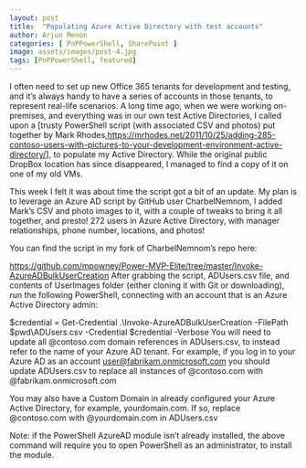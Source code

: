 ```yaml
---
layout: post
title:  "Populating Azure Active Directory with test accounts"
author: Arjun Menon
categories: [ PnPPowerShell, SharePoint ]
image: assets/images/post-4.jpg
tags: [PnPPowerShell, featured]
---
```


I often need to set up new Office 365 tenants for development and testing, and it’s always handy to have a series of accounts in those tenants, to represent real-life scenarios. A long time ago, when we were working on-premises, and everything was in our own test Active Directories, I called upon a [trusty PowerShell script (with associated CSV and photos) put together by Mark Rhodes,<https://mrhodes.net/2011/10/25/adding-285-contoso-users-with-pictures-to-your-development-environment-active-directory/>], to populate my Active Directory. While the original public DropBox location has since disappeared, I managed to find a copy of it on one of my old VMs.

This week I felt it was about time the script got a bit of an update. My plan is to leverage an Azure AD script by GitHub user CharbelNemnom, I added Mark’s CSV and photo images to it, with a couple of tweaks to bring it all together, and presto! 272 users in Azure Active Directory, with manager relationships, phone number, locations, and photos!

You can find the script in my fork of CharbelNemnom’s repo here:

<https://github.com/mpowney/Power-MVP-Elite/tree/master/Invoke-AzureADBulkUserCreation>
After grabbing the script, ADUsers.csv file, and contents of UserImages folder (either cloning it with Git or downloading), run the following PowerShell, connecting with an account that is an Azure Active Directory admin:

$credential = Get-Credential
.\Invoke-AzureADBulkUserCreation -FilePath $pwd\ADUsers.csv -Credential $credential -Verbose
You will need to update all @contoso.com domain references in ADUsers.csv, to instead refer to the name of your Azure AD tenant. For example, if you log in to your Azure AD as an account user@fabrikam.onmicrosoft.com you should update ADUsers.csv to replace all instances of @contoso.com with @fabrikam.onmicrosoft.com

You may also have a Custom Domain in already configured your Azure Active Directory, for example, yourdomain.com. If so, replace @contoso.com with @yourdomain.com in ADUsers.csv

Note: if the PowerShell AzureAD module isn’t already installed, the above command will require you to open PowerShell as an administrator, to install the module.
